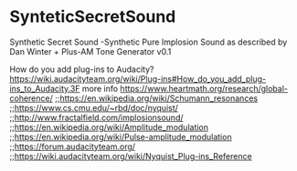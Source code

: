 # SynteticSecretSound
Synthetic Secret Sound -Synthetic Pure Implosion Sound as described by Dan Winter + Plus-AM Tone Generator v0.1

How do you add plug-ins to Audacity?
https://wiki.audacityteam.org/wiki/Plug-ins#How_do_you_add_plug-ins_to_Audacity.3F
more info
https://www.heartmath.org/research/global-coherence/
;;https://en.wikipedia.org/wiki/Schumann_resonances
;;https://www.cs.cmu.edu/~rbd/doc/nyquist/
;;http://www.fractalfield.com/implosionsound/
;;https://en.wikipedia.org/wiki/Amplitude_modulation
;;https://en.wikipedia.org/wiki/Pulse-amplitude_modulation
;;https://forum.audacityteam.org/
;;https://wiki.audacityteam.org/wiki/Nyquist_Plug-ins_Reference
